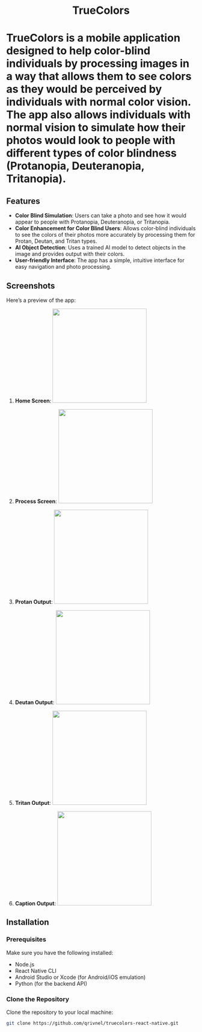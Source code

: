 <h1 align="center">TrueColors<h1>

TrueColors is a mobile application designed to help color-blind individuals by processing images in a way that allows them to see colors as they would be perceived by individuals with normal color vision. The app also allows individuals with normal vision to simulate how their photos would look to people with different types of color blindness (Protanopia, Deuteranopia, Tritanopia).

## Features

- **Color Blind Simulation**: Users can take a photo and see how it would appear to people with Protanopia, Deuteranopia, or Tritanopia.
- **Color Enhancement for Color Blind Users**: Allows color-blind individuals to see the colors of their photos more accurately by processing them for Protan, Deutan, and Tritan types.
- **AI Object Detection**: Uses a trained AI model to detect objects in the image and provides output with their colors.
- **User-friendly Interface**: The app has a simple, intuitive interface for easy navigation and photo processing.

## Screenshots

Here’s a preview of the app:

1. **Home Screen**:
   <img src="screenshots/home-screen.png" width="250" />

1. **Process Screen**:
   <img src="screenshots/process-screen.png" width="250" />

1. **Protan Output**:
   <img src="screenshots/protan.png" width="250" />

1. **Deutan Output**:
   <img src="screenshots/deutan.png" width="250" />

1. **Tritan Output**:
   <img src="screenshots/tritan.png" width="250" />

1. **Caption Output**:
   <img src="screenshots/caption-output.png" width="250" />

## Installation

### Prerequisites

Make sure you have the following installed:

- Node.js
- React Native CLI
- Android Studio or Xcode (for Android/iOS emulation)
- Python (for the backend API)

### Clone the Repository

Clone the repository to your local machine:

```bash
git clone https://github.com/qrivnel/truecolors-react-native.git